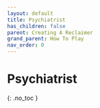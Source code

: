 ```yaml
---
layout: default
title: Psychiatrist
has_children: false
parent: Creating A Reclaimer
grand_parent: How To Play
nav_order: 0
---
```

# Psychiatrist
{: .no_toc }